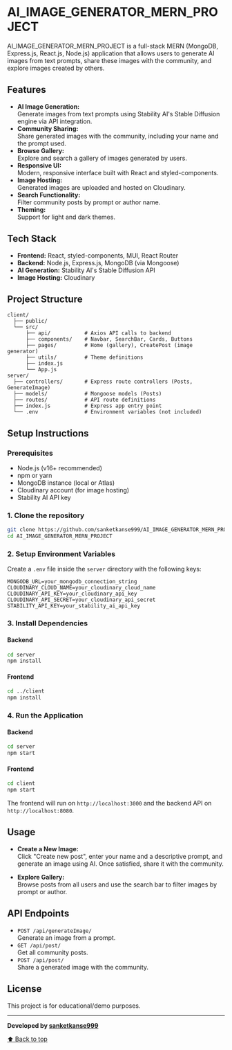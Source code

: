 # AI_IMAGE_GENERATOR_MERN_PROJECT

AI_IMAGE_GENERATOR_MERN_PROJECT is a full-stack MERN (MongoDB, Express.js, React.js, Node.js) application that allows users to generate AI images from text prompts, share these images with the community, and explore images created by others.

## Features

- **AI Image Generation:**  
  Generate images from text prompts using Stability AI's Stable Diffusion engine via API integration.
- **Community Sharing:**  
  Share generated images with the community, including your name and the prompt used.
- **Browse Gallery:**  
  Explore and search a gallery of images generated by users.
- **Responsive UI:**  
  Modern, responsive interface built with React and styled-components.
- **Image Hosting:**  
  Generated images are uploaded and hosted on Cloudinary.
- **Search Functionality:**  
  Filter community posts by prompt or author name.
- **Theming:**  
  Support for light and dark themes.

## Tech Stack

- **Frontend:** React, styled-components, MUI, React Router
- **Backend:** Node.js, Express.js, MongoDB (via Mongoose)
- **AI Generation:** Stability AI's Stable Diffusion API
- **Image Hosting:** Cloudinary

## Project Structure

```
client/
  ├── public/
  └── src/
      ├── api/           # Axios API calls to backend
      ├── components/    # Navbar, SearchBar, Cards, Buttons
      ├── pages/         # Home (gallery), CreatePost (image generator)
      ├── utils/         # Theme definitions
      ├── index.js
      └── App.js
server/
  ├── controllers/       # Express route controllers (Posts, GenerateImage)
  ├── models/            # Mongoose models (Posts)
  ├── routes/            # API route definitions
  ├── index.js           # Express app entry point
  └── .env               # Environment variables (not included)
```

## Setup Instructions

### Prerequisites

- Node.js (v16+ recommended)
- npm or yarn
- MongoDB instance (local or Atlas)
- Cloudinary account (for image hosting)
- Stability AI API key

### 1. Clone the repository

```bash
git clone https://github.com/sanketkanse999/AI_IMAGE_GENERATOR_MERN_PROJECT.git
cd AI_IMAGE_GENERATOR_MERN_PROJECT
```

### 2. Setup Environment Variables

Create a `.env` file inside the `server` directory with the following keys:

```
MONGODB_URL=your_mongodb_connection_string
CLOUDINARY_CLOUD_NAME=your_cloudinary_cloud_name
CLOUDINARY_API_KEY=your_cloudinary_api_key
CLOUDINARY_API_SECRET=your_cloudinary_api_secret
STABILITY_API_KEY=your_stability_ai_api_key
```

### 3. Install Dependencies

#### Backend

```bash
cd server
npm install
```

#### Frontend

```bash
cd ../client
npm install
```

### 4. Run the Application

#### Backend

```bash
cd server
npm start
```

#### Frontend

```bash
cd client
npm start
```

The frontend will run on `http://localhost:3000` and the backend API on `http://localhost:8080`.

## Usage

- **Create a New Image:**  
  Click "Create new post", enter your name and a descriptive prompt, and generate an image using AI. Once satisfied, share it with the community.
  
- **Explore Gallery:**  
  Browse posts from all users and use the search bar to filter images by prompt or author.

## API Endpoints

- `POST /api/generateImage/`  
  Generate an image from a prompt.
- `GET /api/post/`  
  Get all community posts.
- `POST /api/post/`  
  Share a generated image with the community.

## License

This project is for educational/demo purposes.

---

**Developed by [sanketkanse999](https://github.com/sanketkanse999)**

[⬆️ Back to top](#AI_IMAGE_GENERATOR_MERN_PROJECT)
